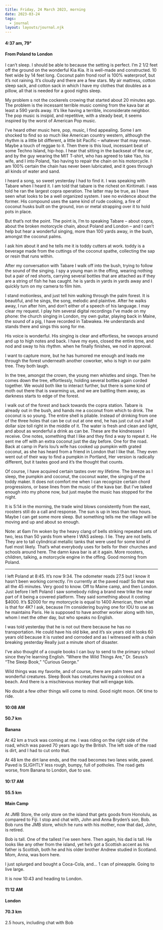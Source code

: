 ```yaml
---
title: Friday, 24 March 2023, morning
date: 2023-03-24
tags:
  - journal
layout: layouts/journal.njk
---
```

#### 4:37 am, 79°
#### From Poland to London

I can’t sleep. I should be able to because the setting is perfect. I’m 2 1/2 feet off the ground on the wonderful Kia Kia. It is well-made and constructed. 10 feet wide by 14 feet long. Coconut palm frond roof is 100% waterproof, but it’s not raining. It’s cloudy and there are a few stars. My air mattress, cotton sleep sack, and cotton sack in which I have my clothes that doubles as a pillow, all that is needed for a good nights sleep.

My problem s not the cockerels crowing that started about 20 minutes ago. The problem is the incessant terrible music coming from the kava bar at least a 590 yards away. It’s like having a terrible, inconsiderate neighbor. The pop music is insipid, and repetitive, with a steady beat, it seems inspired by the worst of American Pop music.

I’ve heard other music here, pop, music, I find appealing. Some I am shocked to find so so much like American country western, although the rhythm is a little bit different, a little bit Pacific – whatever that may mean.  Maybe a touch of reggae to it. Then there is this loud, incessant beat of some Techno Island, hip-hop. I hear that sitting in the backseat of the car, and by the guy wearing the MIT T-shirt, who has agreed to take Yao, his wife, and I into Poland, Yao having to repair the chain on his motorcycle. I am 100% certain the chain  has never been lubricated, and it goes through all kinds of water and sand.

I heard a song, so sweet yesterday I had to find it. I was speaking with Tabare when I heard it. I am told that tabare is the richest on Kiritimati. I was told he ran the largest copra operation. The latter may be true, as I have seen what looks to be a well organized system. I see no evidence about the former. His compound uses the same kind of rude cooking, a fire of coconut husks built on the ground, iron or metal strapping over it to hold pots in place.

But that’s not the point. The point is, I’m to speaking Tabare – about copra, about the broken motorcycle chain, about Poland and London – and I can’t help but hear a wonderful singing, more than 100 yards away, in the bush, amongst the coconut palms.

I ask him about it and he tells me it is toddy cutters at work.  toddy is a beverage made from the cuttings of the coconut spathe, collecting the sap or resin that runs within.

After my conversation with Tabare I walk off into the bush, trying to follow the sound of the singing. I spy a young man in the offing, wearing nothing but a pair of red shorts, carrying several bottles that are attached as if they are a string of fish he has caught. he is yards in yards in yards away and I quickly turn on my camera to film him.

I stand motionless, and just tell him walking through the palm forest. It is beautiful, and he sings, the song, melodic and plaintive. After he walks away, I run after him, and don’t either of a speech of his language. I may clear my request. I play him several digital recordings I’ve made on my phone: the church singing in London, my own guitar, playing back in Maine, the sound of a pig, I have recorded in Tabwakea. He understands and stands there and sings this song for me.

His voice is wonderful. His singing is clear and effortless, he swoops around and up to high notes and back.  I have my eyes, closed the entire time, and nod and sway to his rhythm. when he finally finishes, we nod in  approval.

I want to capture more,  but he has humored me enough and leads me through the forest underneath another coworker, who is high in our palm tree. They both laugh.

In the tree, amongst the crown, the young men whistles and sings. Then he comes down the tree, effortlessly, holding several bottles again corded together. We would both like to interact further, but there is some kind of moth out there that is swarming us, and we are battling them away, as darkness starts to edge of the forest.

I walk out of the forest and back towards the copra station. Tabare is already out in the bush, and hands me a coconut from which to drink. The coconut is so young. The entire shell is pliable. Instead of drinking from one of the three holes that can be cut out at one end, he has just cut out a half dollar size toll right in the middle of it. The water is fresh and clean and light, and about as wonderful a drink as can be. These are the kindnesses I receive. One notes, something that I like and they find a way to repeat it. He sent me off with an extra coconut just the day before. One for the road. Back at camp in Paris Iou’s wife has cooked up pumpkin with grated coconut, as she has heard from a friend in London that I like that. They even went out of their way to find a pumpkin in Portland, Her version is radically different, but it tastes good and it’s the thought that counts.

Of course, I have acquired certain tastes over my lifetime. The breeze as I sleep, the pumpkin and coconut, the coconut water, the singing of the toddy maker. It does not comfort me when I can recognize certain chord progressions, or base lines from the music of the kava bar. But I’ve talked enough into my phone now, but just maybe the music has stopped for the night.

It is 5:14 in the morning, the trade wind blows consistently from the east, roosters still do a call and response. The sun is up in less than two hours. Maybe I can get some more sleep. But something tells me the village will be moving and up and about so enough.

Note: at 6am I’m woken by the heavy clang of bells striking repeated sets of two, less than 50 yards from where I WAS asleep. I lie. They are not bells. They are to tall cylindrical metallic tanks that were used for some kind of fuel most likely. That’s what everybody uses for bells for their churches and schools around here. The damn kava bar is at it again. More roosters, children, talking, a motorcycle engine in the offing. Good morning from Poland.

---

I left Poland at 8:45. It’s now 9:34. The odometer reads 27.5 but I know it hasn’t been working correctly. I’m currently at the paved road! So that was all the 45 minutes. Very good to know. Off to Maine camp, and then London. Just before I left Poland I saw somebody riding a brand new trike the rear part of it being a covered platform. They said something about it costing $4000. It’s $2000 for my motorcycle is equal to 1400 American, then what is that for 4K? I ask, because I’m considering buying one for IOU to use as he maintains Paris. He is supposed to have another worker along with him, whom I met the other day, but who speaks no English.

I was told yesterday that he is not out there because he has no transportation. He could have his old bike, and it’s six years old it looks 60 years old because it is rusted and corroded and as I witnessed with a chain breaking yesterday Really just a minute short of disaster.

I’ve also thought of a couple books I can buy to send to the primary school since they’re learning English.  “Where the Wild Things Are,” Dr. Seuss’s “The Sleep Book,” “Curious George.”

Wild things was my favorite, and of course, there are palm trees and wonderful creatures. Sleep Book has creatures having a cookout on a beach. And there is a mischievous monkey that will engage kids.

No doubt a few other things will come to mind. Good night moon. OK time to ride.

#### 10:08 AM
#### 50.7 km  
#### Banana

At 42 km a truck was coming at me. I was riding on the right side of the road, which was paved 70 years ago by the British. The left side of the road is dirt, and I had to cut onto that.

At 48 km the dirt lane ends, and the road becomes two lanes wide, paved. Paved is SLIGHTLY less rough, bumpy, full of potholes. The road gets worse, from Banana to London, due to use.


#### 10:17 AM
#### 55.5 km  
#### Main Camp

At JMB Store, the only store on the island that gets goods from Honolulu, as compared to Fiji. I stop and chat with, John and Anna Bryden’s son, Bob. Bob runs the JMB store, which he runs with his mother, now that dad, John, is retired.

Bob is tall. One of the tallest I’ve seen here. Then again, his dad is tall. He looks like any other from the island, yet he’s got a Scottish accent as his father is Scottish, both he and his older brother Andrew studied in Scotland.  Mom, Anna, was born here.

I just splurged and bought a Coca-Cola, and… 1 can of pineapple. Going to live large.

It is now 10:43 and heading to London.

#### 11:12 AM
#### London  
#### 70.3 km

2.5 hours, including chat with Bob
